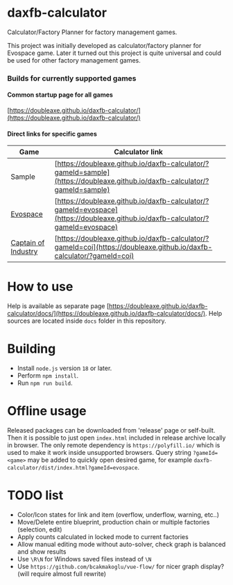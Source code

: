 # daxfb-calculator
Calculator/Factory Planner for factory management games.

This project was initially developed as calculator/factory planner for Evospace game.
Later it turned out this project is quite universal and could be used for other factory management games.

### Builds for currently supported games

#### Common startup page for all games

[https://doubleaxe.github.io/daxfb-calculator/](https://doubleaxe.github.io/daxfb-calculator/)

#### Direct links for specific games

| Game | Calculator link |
|---|---|
| Sample | [https://doubleaxe.github.io/daxfb-calculator/?gameId=sample](https://doubleaxe.github.io/daxfb-calculator/?gameId=sample) |
| [Evospace](https://store.steampowered.com/app/1013540/Evospace/) | [https://doubleaxe.github.io/daxfb-calculator/?gameId=evospace](https://doubleaxe.github.io/daxfb-calculator/?gameId=evospace) |
| [Captain of Industry](https://www.captain-of-industry.com/) | [https://doubleaxe.github.io/daxfb-calculator/?gameId=coi](https://doubleaxe.github.io/daxfb-calculator/?gameId=coi) |

# How to use

Help is available as separate page [https://doubleaxe.github.io/daxfb-calculator/docs/](https://doubleaxe.github.io/daxfb-calculator/docs/).
Help sources are located inside `docs` folder in this repository.

# Building

- Install `node.js` version `18` or later.
- Perform `npm install`.
- Run `npm run build`.

# Offline usage

Released packages can be downloaded from 'release' page or self-built.
Then it is possible to just open `index.html` included in release archive locally in browser.
The only remote dependency is `https://polyfill.io/` which is used to make it work inside unsupported browsers.
Query string `?gameId=<game>` may be added to quickly open desired game, for example `daxfb-calculator/dist/index.html?gameId=evospace`.

# TODO list

- Color/Icon states for link and item (overflow, underflow, warning, etc..)
- Move/Delete entire blueprint, production chain or multiple factories (selection, edit)
- Apply counts calculated in locked mode to current factories
- Allow manual editing mode without auto-solver, check graph is balanced and show results
- Use `\R\N` for Windows saved files instead of `\N`
- Use `https://github.com/bcakmakoglu/vue-flow/` for nicer graph display? (will require almost full rewrite)
